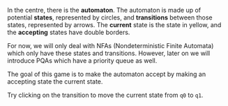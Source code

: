 In the centre, there is the **automaton**. The automaton is made up of potential
**states**, represented by circles, and **transitions** between those states, 
represented by arrows. The **current** state is the state in yellow, and the 
**accepting** states have double borders. 

For now, we will only deal with NFAs (Nondeterministic Finite Automata) 
which only have these states and transitions. However, later on we will 
introduce PQAs which have a priority queue as well.

The goal of this game is to make the automaton accept by making an accepting 
state the current state.

Try clicking on the transition to move the current state from `q0` to `q1`.